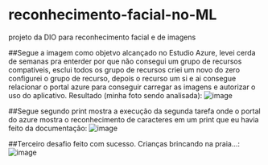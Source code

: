 # reconhecimento-facial-no-ML
projeto da DIO para reconhecimento facial e de imagens 

##Segue a imagem como objetvo alcançado no Estudio Azure, levei cerda de semanas pra enterder por que não consegui um grupo de recursos compativeis, esclui todos os grupo de recursos criei um novo do zero configurei o grupo de recurso, depois o recurso um si e ai consegue relacionar o portal azure para conseguir carregar as imagens e autorizar o uso do aplicativo. 
Resultado (minha foto sendo analisada):
![image](https://github.com/AndressaM-Silva/reconhecimento-facial-no-ML/assets/147927964/df45b4f5-c1c6-49e7-a433-27467fc07a28)

##Segue segundo print mostra a execução da segunda tarefa onde o portal do azure mostra o reconhecimento de caracteres em um print que eu havia feito da documentação:
![image](https://github.com/AndressaM-Silva/reconhecimento-facial-no-ML/assets/147927964/f52453dc-3791-42c0-b195-d312dfbbd0e0)

##Terceiro desafio feito com sucesso. Crianças brincando na praia...:
![image](https://github.com/AndressaM-Silva/reconhecimento-facial-no-ML/assets/147927964/fe2479ca-6bae-4ba9-a68a-0a5d6a17936c)
